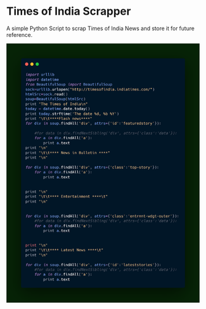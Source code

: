# Times of India Scrapper

A simple Python Script to scrap Times of India News and store it for future reference.

![image](times_of_india.png)
